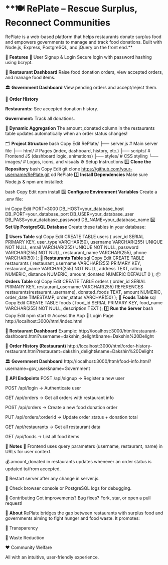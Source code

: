 # **🍽️ RePlate – Rescue Surplus, Reconnect Communities
RePlate is a web-based platform that helps restaurants donate surplus food and empowers governments to manage and track food donations. Built with Node.js, Express, PostgreSQL, and jQuery on the front end.**

🔑 **Features**
🔐 User Signup & Login
Secure login with password hashing using bcrypt.

🏪 **Restaurant Dashboard**
Raise food donation orders, view accepted orders, and manage food items.

🏛️ **Government Dashboard**
View pending orders and accept/reject them.

📜 **Order History**

**Restaurants:** See accepted donation history.

**Government:** Track all donations.

🔄 **Dynamic Aggregation**
The amount_donated column in the restaurants table updates automatically when an order status changes!

🗂️ **Project Structure**
bash
Copy
Edit
RePlate/
├── server.js                  # Main server file
├── html/                      # Pages (index, dashboard, history, etc.)
├── scripts/                   # Frontend JS (dashboard logic, animations)
├── styles/                    # CSS styling
└── images/                    # Logos, icons, and visuals
⚙️ Setup Instructions
1️⃣ **Clone the Repository**
bash
Copy
Edit
git clone https://github.com/your-username/RePlate.git
cd RePlate
2️⃣ **Install Dependencies**
Make sure Node.js & npm are installed:

bash
Copy
Edit
npm install
3️⃣ **Configure Environment Variables**
Create a .env file:

ini
Copy
Edit
PORT=3000
DB_HOST=your_database_host
DB_PORT=your_database_port
DB_USER=your_database_user
DB_PASS=your_database_password
DB_NAME=your_database_name
4️⃣ **Set Up PostgreSQL Database**
Create these tables in your database:

👤 **Users Table**
sql
Copy
Edit
CREATE TABLE users (
  user_id SERIAL PRIMARY KEY,
  user_type VARCHAR(50),
  username VARCHAR(255) UNIQUE NOT NULL,
  email VARCHAR(255) UNIQUE NOT NULL,
  password VARCHAR(255) NOT NULL,
  restaurant_name VARCHAR(255),
  phone VARCHAR(50)
);
🏢 **Restaurants Table**
sql
Copy
Edit
CREATE TABLE restaurants (
  restaurant_username VARCHAR(255) PRIMARY KEY,
  restaurant_name VARCHAR(255) NOT NULL,
  address TEXT,
  rating NUMERIC,
  distance NUMERIC,
  amount_donated NUMERIC DEFAULT 0
);
📦 **Orders Table**
sql
Copy
Edit
CREATE TABLE orders (
  order_id SERIAL PRIMARY KEY,
  restaurant_username VARCHAR(255) REFERENCES restaurants(restaurant_username),
  donated_foods TEXT,
  amount NUMERIC,
  order_date TIMESTAMP,
  order_status VARCHAR(50)
);
🍲 **Foods Table**
sql
Copy
Edit
CREATE TABLE foods (
  food_id SERIAL PRIMARY KEY,
  food_name VARCHAR(255) NOT NULL,
  description TEXT
);
5️⃣ **Run the Server**
bash
Copy
Edit
npm start
🌐 Access the App
🔑 Login Page
http://localhost:3000/html/index.html

🍛 **Restaurant Dashboard**
Example:
http://localhost:3000/html/restaurant-dashboard.html?username=dakshin_delight&name=Dakshin%20Delight

📜 **Order History (Restaurant)**
http://localhost:3000/html/order-history-restaurant.html?restaurant=dakshin_delight&name=Dakshin%20Delight

🏛️ **Government Dashboard**
http://localhost:3000/html/food-info.html?username=gov_user&name=Government

🔌 **API Endpoints**
POST /api/signup → Register a new user

POST /api/login → Authenticate user

GET /api/orders → Get all orders with restaurant info

POST /api/orders → Create a new food donation order

PUT /api/orders/:orderId → Update order status + donation total

GET /api/restaurants → Get all restaurant data

GET /api/foods → List all food items

📝 **Notes**
🔗 Frontend uses query parameters (username, restaurant, name) in URLs for user context.

💰 amount_donated in restaurants updates whenever an order status is updated to/from accepted.

🔁 Restart server after any change in server.js.

🐞 Check browser console or PostgreSQL logs for debugging.

🤝 Contributing
Got improvements? Bug fixes?
Fork, star, or open a pull request!

📌 **About**
RePlate bridges the gap between restaurants with surplus food and governments aiming to fight hunger and food waste. It promotes:

🧾 Transparency

🚯 Waste Reduction

❤️ Community Welfare

All with an intuitive, user-friendly experience.
